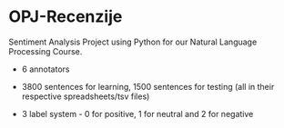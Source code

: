 # OPJ-Recenzije

Sentiment Analysis Project using Python for our Natural Language Processing Course.
- 6 annotators
- 3800 sentences for learning, 1500 sentences for testing (all in their respective spreadsheets/tsv files)

- 3 label system - 0 for positive, 1 for neutral and 2 for negative
